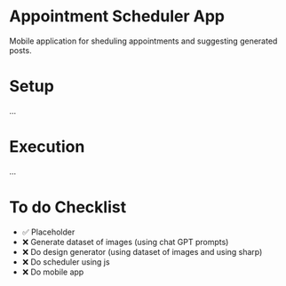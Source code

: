 # Appointment Scheduler App
Mobile application for sheduling appointments and suggesting generated posts.

# Setup
...

# Execution
...

# To do Checklist
- ✅ Placeholder
- ❌ Generate dataset of images (using chat GPT prompts)
- ❌ Do design generator (using dataset of images and using sharp)
- ❌ Do scheduler using js
- ❌ Do mobile app